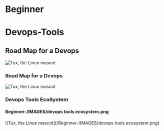 # Beginner
# Devops-Tools
## Road Map for a Devops
![Tux, the Linux mascot](/Beginner-/IMAGES/Devops-roadMap.png)
### Road Map for a Devops
![Tux, the Linux mascot](/Beginner-/IMAGES/devops-roadmap2.png)
### Devops Tools EcoSystem
#### Beginner-/IMAGES/devops tools ecosystem.png
![Tux, the Linux mascot](/Beginner-/IMAGES/devops tools ecosystem.png)

